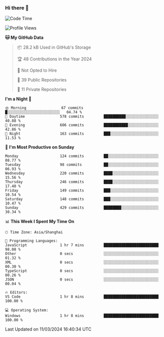 ### Hi there 👋

<!--
**robinWongM/robinWongM** is a ✨ _special_ ✨ repository because its `README.md` (this file) appears on your GitHub profile.

Here are some ideas to get you started:

- 🔭 I’m currently working on ...
- 🌱 I’m currently learning ...
- 👯 I’m looking to collaborate on ...
- 🤔 I’m looking for help with ...
- 💬 Ask me about ...
- 📫 How to reach me: ...
- 😄 Pronouns: ...
- ⚡ Fun fact: ...
-->

<!--START_SECTION:waka-->
![Code Time](http://img.shields.io/badge/Code%20Time-182%20hrs%209%20mins-blue)

![Profile Views](http://img.shields.io/badge/Profile%20Views-0-blue)

**🐱 My GitHub Data** 

> 📦 28.2 kB Used in GitHub's Storage 
 > 
> 🏆 48 Contributions in the Year 2024
 > 
> 🚫 Not Opted to Hire
 > 
> 📜 39 Public Repositories 
 > 
> 🔑 11 Private Repositories 
 > 
**I'm a Night 🦉** 

```text
🌞 Morning                67 commits          █░░░░░░░░░░░░░░░░░░░░░░░░   04.74 % 
🌆 Daytime                578 commits         ██████████░░░░░░░░░░░░░░░   40.88 % 
🌃 Evening                606 commits         ███████████░░░░░░░░░░░░░░   42.86 % 
🌙 Night                  163 commits         ███░░░░░░░░░░░░░░░░░░░░░░   11.53 % 
```
📅 **I'm Most Productive on Sunday** 

```text
Monday                   124 commits         ██░░░░░░░░░░░░░░░░░░░░░░░   08.77 % 
Tuesday                  98 commits          ██░░░░░░░░░░░░░░░░░░░░░░░   06.93 % 
Wednesday                220 commits         ████░░░░░░░░░░░░░░░░░░░░░   15.56 % 
Thursday                 246 commits         ████░░░░░░░░░░░░░░░░░░░░░   17.40 % 
Friday                   149 commits         ███░░░░░░░░░░░░░░░░░░░░░░   10.54 % 
Saturday                 148 commits         ███░░░░░░░░░░░░░░░░░░░░░░   10.47 % 
Sunday                   429 commits         ████████░░░░░░░░░░░░░░░░░   30.34 % 
```


📊 **This Week I Spent My Time On** 

```text
🕑︎ Time Zone: Asia/Shanghai

💬 Programming Languages: 
JavaScript               1 hr 7 mins         █████████████████████████   98.08 % 
Other                    0 secs              ░░░░░░░░░░░░░░░░░░░░░░░░░   01.32 % 
XML                      0 secs              ░░░░░░░░░░░░░░░░░░░░░░░░░   00.30 % 
TypeScript               0 secs              ░░░░░░░░░░░░░░░░░░░░░░░░░   00.26 % 
JSON                     0 secs              ░░░░░░░░░░░░░░░░░░░░░░░░░   00.04 % 

🔥 Editors: 
VS Code                  1 hr 8 mins         █████████████████████████   100.00 % 

💻 Operating System: 
Windows                  1 hr 8 mins         █████████████████████████   100.00 % 
```


 Last Updated on 11/03/2024 16:40:34 UTC
<!--END_SECTION:waka-->
